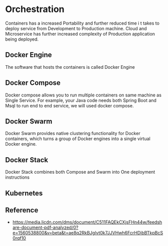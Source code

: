 # Orchestration

Containers has a increased Portability and further reduced time i t takes to deploy service from Development to Production machine.
Cloud and Microservice has further increased complexity of Production application being deployed.

## Docker Engine
The software that hosts the containers is called Docker Engine

## Docker Compose

Docker compose allows you to run multiple containers on same machine as Single Service. 
For example, your Java code needs both Spring Boot and Msql to run end to end service, we will used docker compose.

## Docker Swarm

Docker Swarm provides native clustering functionality for Docker containers, which turns a group of Docker engines into a single virtual Docker engine.

## Docker Stack

Docker Stack combines both Compose and Swarm into One deployment instructions

## Kubernetes


## Reference
* https://media.licdn.com/dms/document/C511FAQEkCXjsFHn44w/feedshare-document-pdf-analyzed/0?e=1560538800&v=beta&t=ae8q2RkBJglvt0k7JJVHwh6FcrHDibBTkpBcS0rqf10

